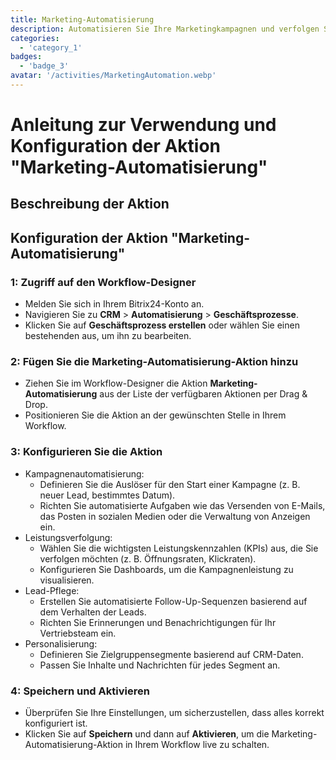 ```yaml
---
title: Marketing-Automatisierung
description: Automatisieren Sie Ihre Marketingkampagnen und verfolgen Sie deren Leistung.
categories: 
  - 'category_1'
badges: 
  - 'badge_3'
avatar: '/activities/MarketingAutomation.webp'
---
```

# Anleitung zur Verwendung und Konfiguration der Aktion "Marketing-Automatisierung"

## Beschreibung der Aktion

## **Konfiguration der Aktion "Marketing-Automatisierung"**

### 1: Zugriff auf den Workflow-Designer
- Melden Sie sich in Ihrem Bitrix24-Konto an.
- Navigieren Sie zu **CRM** > **Automatisierung** > **Geschäftsprozesse**.
- Klicken Sie auf **Geschäftsprozess erstellen** oder wählen Sie einen bestehenden aus, um ihn zu bearbeiten.

### 2: Fügen Sie die Marketing-Automatisierung-Aktion hinzu
- Ziehen Sie im Workflow-Designer die Aktion **Marketing-Automatisierung** aus der Liste der verfügbaren Aktionen per Drag & Drop.
- Positionieren Sie die Aktion an der gewünschten Stelle in Ihrem Workflow.

### 3: Konfigurieren Sie die Aktion
- Kampagnenautomatisierung:
  - Definieren Sie die Auslöser für den Start einer Kampagne (z. B. neuer Lead, bestimmtes Datum).
  - Richten Sie automatisierte Aufgaben wie das Versenden von E-Mails, das Posten in sozialen Medien oder die Verwaltung von Anzeigen ein.
- Leistungsverfolgung:
  - Wählen Sie die wichtigsten Leistungskennzahlen (KPIs) aus, die Sie verfolgen möchten (z. B. Öffnungsraten, Klickraten).
  - Konfigurieren Sie Dashboards, um die Kampagnenleistung zu visualisieren.
- Lead-Pflege:
  - Erstellen Sie automatisierte Follow-Up-Sequenzen basierend auf dem Verhalten der Leads.
  - Richten Sie Erinnerungen und Benachrichtigungen für Ihr Vertriebsteam ein.
- Personalisierung:
  - Definieren Sie Zielgruppensegmente basierend auf CRM-Daten.
  - Passen Sie Inhalte und Nachrichten für jedes Segment an.

### 4: Speichern und Aktivieren
- Überprüfen Sie Ihre Einstellungen, um sicherzustellen, dass alles korrekt konfiguriert ist.
- Klicken Sie auf **Speichern** und dann auf **Aktivieren**, um die Marketing-Automatisierung-Aktion in Ihrem Workflow live zu schalten.